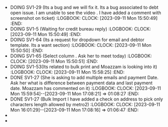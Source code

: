- DOING SV1-29 (Its a bug and we will fix it. Its a bug associated to debt open issue. I am unable to see the video . I have added a comment with screenshot on ticket)
  :LOGBOOK:
  CLOCK: [2023-09-11 Mon 15:50:49]
  :END:
- DOING SV1-5 (Waiting for credit bureau reply)
  :LOGBOOK:
  CLOCK: [2023-09-11 Mon 15:50:49]
  :END:
- DOING SV1-64 (Its a request for dropdown for email and debtor template. Its a want section)
  :LOGBOOK:
  CLOCK: [2023-09-11 Mon 15:50:50]
  :END:
- DOING SV1-65 (Select column . Ask her to meet today)
  :LOGBOOK:
  CLOCK: [2023-09-11 Mon 15:50:51]
  :END:
- DOING SV1-53(Its related to bulk print and Moazzam is looking into it)
  :LOGBOOK:
  CLOCK: [2023-09-11 Mon 15:58:25]
  :END:
- DONE SV1-27 (She is asking to add multiple emails and payment Date. Ask her what is difference between payment data and last payment date. Moazzam has commented on it)
  :LOGBOOK:
  CLOCK: [2023-09-11 Mon 15:59:54]--[2023-09-11 Mon 17:08:21] =>  01:08:27
  :END:
- DONE SV1-27 (Bulk Import I have added a check on address to pick only characters length allowed by metro2)
  :LOGBOOK:
  CLOCK: [2023-09-11 Mon 16:01:29]--[2023-09-11 Mon 17:08:16] =>  01:06:47
  :END:
-
-